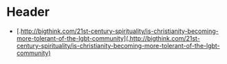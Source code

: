 <!-- TITLE: Lgbtq -->
<!-- SUBTITLE: A quick summary of Lgbtq -->

# Header
* [.http://bigthink.com/21st-century-spirituality/is-christianity-becoming-more-tolerant-of-the-lgbt-community](.http://bigthink.com/21st-century-spirituality/is-christianity-becoming-more-tolerant-of-the-lgbt-community)